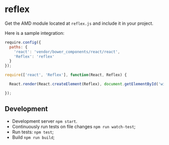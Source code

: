 # reflex

Get the AMD module located at `reflex.js` and include it in your project.

Here is a sample integration:

```js
require.config({
  paths: {
    'react': 'vendor/bower_components/react/react',
    'Reflex': 'reflex'
  }
});

require(['react', 'Reflex'], function(React, Reflex) {

  React.render(React.createElement(Reflex), document.getElementById('widget-container'));

});
```

## Development

* Development server `npm start`.
* Continuously run tests on file changes `npm run watch-test`;
* Run tests: `npm test`;
* Build `npm run build`;

